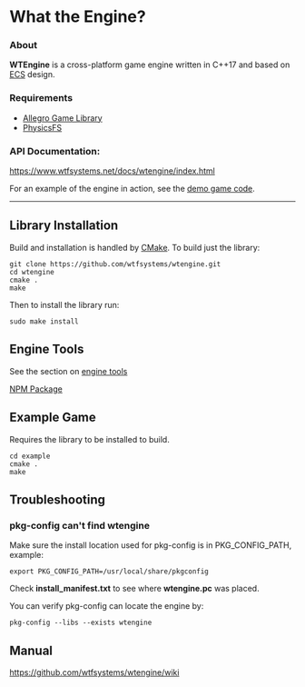 #  What the Engine?

### About

__WTEngine__ is a cross-platform game engine written in C++17 and based on [ECS](https://en.wikipedia.org/wiki/Entity_component_system) design.

### Requirements
 - [Allegro Game Library](https://liballeg.org)
 - [PhysicsFS](https://www.icculus.org/physfs/)

### API Documentation:
https://www.wtfsystems.net/docs/wtengine/index.html

For an example of the engine in action, see the [demo game code](https://github.com/wtfsystems/wtengine/blob/master/example/src/wte_demo.cpp).

-----

## Library Installation

Build and installation is handled by [CMake](https://cmake.org/).  To build just the library:
```
git clone https://github.com/wtfsystems/wtengine.git
cd wtengine
cmake .
make
```

Then to install the library run:
```
sudo make install
```

## Engine Tools

See the section on [engine tools](https://github.com/wtfsystems/wtengine/tree/master/wtengine-tools#readme)

[NPM Package](https://www.npmjs.com/package/@wtfsystems/wtengine-tools)

## Example Game

Requires the library to be installed to build.

```
cd example
cmake .
make
```

## Troubleshooting

### pkg-config can't find wtengine

Make sure the install location used for pkg-config is in PKG_CONFIG_PATH, example:
```
export PKG_CONFIG_PATH=/usr/local/share/pkgconfig
```

Check __install_manifest.txt__ to see where __wtengine.pc__ was placed.

You can verify pkg-config can locate the engine by:
```
pkg-config --libs --exists wtengine 
```

##  Manual

https://github.com/wtfsystems/wtengine/wiki
